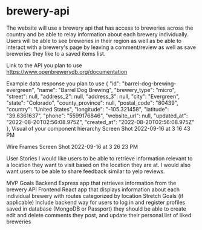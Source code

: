 # brewery-api

The website will use a brewery api that has access to breweries across the country and be able to relay information about each brewery individually. Users will be able to see breweries in their region as well as be able to interact with a brewery's page by leaving a comment/review as well as save breweries they like to a saved items list.

Link to the API you plan to use
https://www.openbrewerydb.org/documentation

Example data response you plan to use
{
        "id": "barrel-dog-brewing-evergreen",
        "name": "Barrel Dog Brewing",
        "brewery_type": "micro",
        "street": null,
        "address_2": null,
        "address_3": null,
        "city": "Evergreen",
        "state": "Colorado",
        "county_province": null,
        "postal_code": "80439",
        "country": "United States",
        "longitude": "-105.321458",
        "latitude": "39.6361637",
        "phone": "5599176846",
        "website_url": null,
        "updated_at": "2022-08-20T02:56:08.975Z",
        "created_at": "2022-08-20T02:56:08.975Z"
    },
Visual of your component hierarchy
Screen Shot 2022-09-16 at 3 16 43 PM

Wire Frames
Screen Shot 2022-09-16 at 3 26 23 PM

User Stories
I would like users to be able to retrieve information relevant to a location they want to visit based on the location they are at. I would also want users to be able to share feedback similar to yelp reviews.

MVP Goals
Backend Express app that retrieves information from the brewery API
Frontend React app that displays information about each individual brewery with routes categorized by location
Stretch Goals (if applicable)
Include backend way for users to log in and register profiles saved in database (MongoDB or Passport)
they should be able to create edit and delete comments they post, and update their personal list of liked breweries

